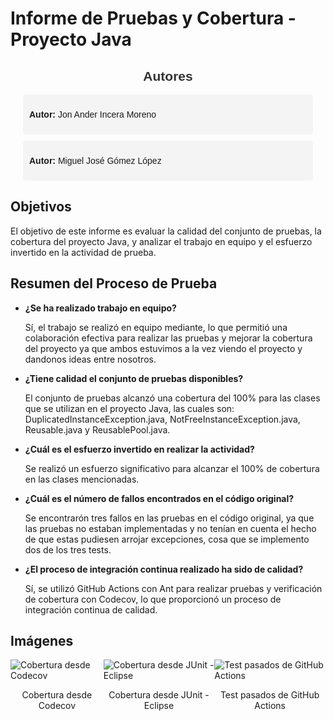 <h1>Informe de Pruebas y Cobertura - Proyecto Java</h1>

<div style="font-family: Arial, sans-serif; margin: 20px; padding: 0;">
    <h2 style="color: #333; text-align: center;">Autores</h2>
    <div style="background-color: #f4f4f4; padding: 10px; border-radius: 5px;">
        <p><strong>Autor:</strong> Jon Ander Incera Moreno</p>
    </div>
    <div style="background-color: #f4f4f4; padding: 10px; border-radius: 5px; margin-top: 10px;">
        <p><strong>Autor:</strong> Miguel José Gómez López</p>
    </div>
</div>

<h2>Objetivos</h2>
<p>El objetivo de este informe es evaluar la calidad del conjunto de pruebas, la cobertura del proyecto Java, y analizar el trabajo en equipo y el esfuerzo invertido en la actividad de prueba.</p>

<h2>Resumen del Proceso de Prueba</h2>
<ul>
    <li><strong>¿Se ha realizado trabajo en equipo?</strong>
        <p>Sí, el trabajo se realizó en equipo mediante, lo que permitió una colaboración efectiva para realizar las pruebas y mejorar la cobertura del proyecto ya que ambos estuvimos a la vez viendo el proyecto y dandonos ideas entre nosotros.</p>
    </li>
    <li><strong>¿Tiene calidad el conjunto de pruebas disponibles?</strong>
        <p>El conjunto de pruebas alcanzó una cobertura del 100% para las clases que se utilizan en el proyecto Java, las cuales son: DuplicatedInstanceException.java, NotFreeInstanceException.java, Reusable.java y ReusablePool.java.</p>
    </li>
    <li><strong>¿Cuál es el esfuerzo invertido en realizar la actividad?</strong>
        <p>Se realizó un esfuerzo significativo para alcanzar el 100% de cobertura en las clases mencionadas.</p>
    </li>
    <li><strong>¿Cuál es el número de fallos encontrados en el código original?</strong>
        <p>Se encontrarón tres fallos en las pruebas en el código original, ya que las pruebas no estaban implementadas y no tenían en cuenta el hecho de que estas pudiesen arrojar excepciones, cosa que se implemento dos de los tres tests.</p>
    </li>
    <li><strong>¿El proceso de integración continua realizado ha sido de calidad?</strong>
        <p>Sí, se utilizó GitHub Actions con Ant para realizar pruebas y verificación de cobertura con Codecov, lo que proporcionó un proceso de integración continua de calidad.</p>
    </li>
</ul>

<h2>Imágenes</h2>
<div style="display: flex; justify-content: space-around; align-items: center;">
    <div>
        <img src="https://github.com/MJGomezLopez/poolobject/assets/128587635/5794ef4a-54ce-407a-8dc2-f7b88cf26630" alt="Cobertura desde Codecov" style="max-width: 300px;">
        <p style="text-align: center;">Cobertura desde Codecov</p>
    </div>
    <div>
        <img src="https://github.com/MJGomezLopez/poolobject/assets/128587635/19c3cb04-7318-43f8-818b-a6de2062fade" alt="Cobertura desde JUnit - Eclipse" style="max-width: 300px;">
        <p style="text-align: center;">Cobertura desde JUnit - Eclipse</p>
    </div>
    <div>
        <img src="https://github.com/MJGomezLopez/poolobject/assets/128587635/adaf93f7-6359-4940-86f8-60f43deb2c26" alt="Test pasados de GitHub Actions" style="max-width: 300px;">
        <p style="text-align: center;">Test pasados de GitHub Actions</p>
    </div>
</div>










